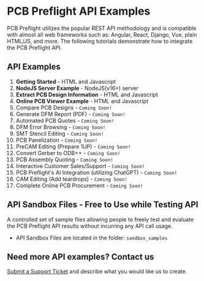 # PCB Preflight API Examples
PCB Preflight utilizes the popular REST API methodology and is compatible with almost all web frameworks such as: Angular, React, Django, Vue, plain HTML/JS, and more. The following tutorials demonstrate how to integrate the PCB Preflight API. 

## API Examples
1) <b>Getting Started</b> - HTML and Javascript
1) <b>NodeJS Server Example</b> - NodeJS(v16+) server
1) <b>Extract PCB Design Information</b> - HTML and Javascript
1) <b>Online PCB Viewer Example</b> - HTML and Javascript
1) Compare PCB Designs - `Coming Soon!`
1) Generate DFM Report (PDF) - `Coming Soon!`
1) Automated PCB Quotes - `Coming Soon!`
1) DFM Error Browsing - `Coming Soon!`
1) SMT Stencil Editing - `Coming Soon!`
1) PCB Panelization - `Coming Soon!`
1) PreCAM Editing (Prepare 1UP) - `Coming Soon!`
1) Convert Gerber to ODB++ - `Coming Soon!`
1) PCB Assembly Quoting - `Coming Soon!`
1) Interactive Customer Sales/Support - `Coming Soon!`
1) PCB Preflight's AI Integration (utilizing ChatGPT) - `Coming Soon!`
1) CAM Editing (Add teardrops) - `Coming Soon!`
1) Complete Online PCB Procurement - `Coming Soon!`


## API Sandbox Files - Free to Use while Testing API
A controlled set of sample files allowing people to freely test and evaluate the PCB Preflight API results without incurring any API call usage.
* API Sandbox Files are located in the folder: `sandbox_samples`


## Need more API examples? Contact us
<a href="https://support.numericalinnovations.com/support/tickets/new">Submit a Support Ticket</a> and describe what you would like us to create.